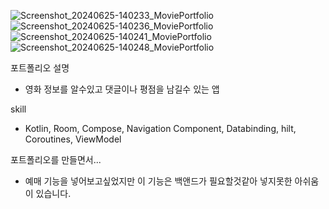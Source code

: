 ![Screenshot_20240625-140233_MoviePortfolio](https://github.com/wlstjr1123/MoviePortfolio/assets/39479766/899f001c-0439-475f-ba45-6e8647d658b6)
![Screenshot_20240625-140236_MoviePortfolio](https://github.com/wlstjr1123/MoviePortfolio/assets/39479766/5aea91f7-6535-443e-88cf-38aa60c60ae3)
![Screenshot_20240625-140241_MoviePortfolio](https://github.com/wlstjr1123/MoviePortfolio/assets/39479766/3bd33bad-c17c-4c8f-b1b9-73b8cfe86a0a)
![Screenshot_20240625-140248_MoviePortfolio](https://github.com/wlstjr1123/MoviePortfolio/assets/39479766/4df63e79-dfa0-4045-8951-c7941dde0416)

포트폴리오 설명
 - 영화 정보를 알수있고 댓글이나 평점을 남길수 있는 앱

skill
 - Kotlin, Room, Compose, Navigation Component, Databinding, hilt, Coroutines, ViewModel

포트폴리오를 만들면서...
 - 예매 기능을 넣어보고싶었지만 이 기능은 백앤드가 필요할것같아 넣지못한 아쉬움이 있습니다.
